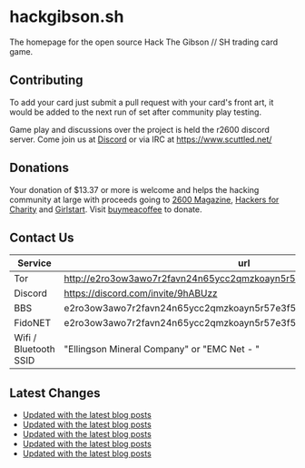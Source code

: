 # hackgibson.sh
The homepage for the open source Hack The Gibson // SH trading card game.


## Contributing

To add your card just submit a pull request with your card's front art, it would be added to the next run of set after community play testing.

Game play and discussions over the project is held the r2600 discord server. Come join us at [Discord](https://discord.com/invite/9hABUzz) or via IRC at https://www.scuttled.net/


## Donations

Your donation of $13.37 or more is welcome and helps the hacking community at large with proceeds going to [2600 Magazine](https://2600.com/), [Hackers for Charity](https://hackersforcharity.org) and [Girlstart](https://girlstart.org).  Visit [buymeacoffee](https://www.buymeacoffee.com/hackgibson.sh) to donate.


## Contact Us

Service | url
-|-
Tor | http://e2ro3ow3awo7r2favn24n65ycc2qmzkoayn5r57e3f56nvjwdcgg32ad.onion
Discord | https://discord.com/invite/9hABUzz
BBS | e2ro3ow3awo7r2favn24n65ycc2qmzkoayn5r57e3f56nvjwdcgg32ad.onion:23
FidoNET | e2ro3ow3awo7r2favn24n65ycc2qmzkoayn5r57e3f56nvjwdcgg32ad.onion:24554
Wifi / Bluetooth SSID | "Ellingson Mineral Company" or "EMC Net - <fidonet address>"

## Latest Changes
<!-- BLOG-POST-LIST:START -->
- [Updated with the latest blog posts](https://github.com/DFW2600/hackgibson.sh/commit/f2b74ec602f7e9608d98697833afc7aedfb30600)
- [Updated with the latest blog posts](https://github.com/DFW2600/hackgibson.sh/commit/6507afa9a18c8d625b6e523e8c7aa5fc2584e939)
- [Updated with the latest blog posts](https://github.com/DFW2600/hackgibson.sh/commit/ca2d348591685dff669ff730f43e949e4b1a30c5)
- [Updated with the latest blog posts](https://github.com/DFW2600/hackgibson.sh/commit/ee87260354419f74326d2de11b0781c6d8047ee7)
- [Updated with the latest blog posts](https://github.com/DFW2600/hackgibson.sh/commit/f0656e3db10adaa2161a0c4748759ec178ca8741)
<!-- BLOG-POST-LIST:END -->
